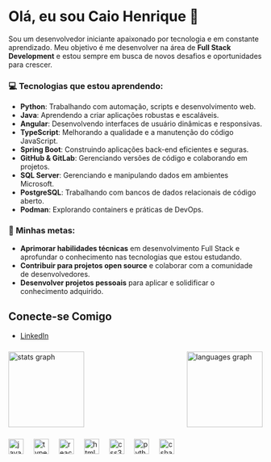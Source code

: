 # Olá, eu sou Caio Henrique 👋

Sou um desenvolvedor iniciante apaixonado por tecnologia e em constante aprendizado. Meu objetivo é me desenvolver na área de **Full Stack Development** e estou sempre em busca de novos desafios e oportunidades para crescer.

### 💻 Tecnologias que estou aprendendo:

- **Python**: Trabalhando com automação, scripts e desenvolvimento web.
- **Java**: Aprendendo a criar aplicações robustas e escaláveis.
- **Angular**: Desenvolvendo interfaces de usuário dinâmicas e responsivas.
- **TypeScript**: Melhorando a qualidade e a manutenção do código JavaScript.
- **Spring Boot**: Construindo aplicações back-end eficientes e seguras.
- **GitHub & GitLab**: Gerenciando versões de código e colaborando em projetos.
- **SQL Server**: Gerenciando e manipulando dados em ambientes Microsoft.
- **PostgreSQL**: Trabalhando com bancos de dados relacionais de código aberto.
- **Podman**: Explorando containers e práticas de DevOps.

### 🚀 Minhas metas:

- **Aprimorar habilidades técnicas** em desenvolvimento Full Stack e aprofundar o conhecimento nas tecnologias que estou estudando.
- **Contribuir para projetos open source** e colaborar com a comunidade de desenvolvedores.
- **Desenvolver projetos pessoais** para aplicar e solidificar o conhecimento adquirido.


## Conecte-se Comigo

- [LinkedIn](https://www.linkedin.com/in/caio-silva361/)

###

<div style="display: flex; justify-content: space-between; align-items: center;">
  <img src="https://github-readme-stats.vercel.app/api?username=caiosilvatrofino&hide_title=false&hide_rank=false&show_icons=true&include_all_commits=true&count_private=true&disable_animations=false&theme=dracula&locale=en&hide_border=false" height="150" alt="stats graph"  />
  <img src="https://github-readme-stats.vercel.app/api/top-langs?username=caiosilvatrofino&locale=en&hide_title=false&layout=compact&card_width=320&langs_count=5&theme=dracula&hide_border=false" height="150" alt="languages graph"  />
</div>

###

<div align="left">
  <img src="https://cdn.jsdelivr.net/gh/devicons/devicon/icons/javascript/javascript-original.svg" height="30" alt="javascript logo"  />
  <img width="12" />
  <img src="https://cdn.jsdelivr.net/gh/devicons/devicon/icons/typescript/typescript-original.svg" height="30" alt="typescript logo"  />
  <img width="12" />
  <img src="https://cdn.jsdelivr.net/gh/devicons/devicon/icons/react/react-original.svg" height="30" alt="react logo"  />
  <img width="12" />
  <img src="https://cdn.jsdelivr.net/gh/devicons/devicon/icons/html5/html5-original.svg" height="30" alt="html5 logo"  />
  <img width="12" />
  <img src="https://cdn.jsdelivr.net/gh/devicons/devicon/icons/css3/css3-original.svg" height="30" alt="css3 logo"  />
  <img width="12" />
  <img src="https://cdn.jsdelivr.net/gh/devicons/devicon/icons/python/python-original.svg" height="30" alt="python logo"  />
  <img width="12" />
  <img src="https://cdn.jsdelivr.net/gh/devicons/devicon/icons/csharp/csharp-original.svg" height="30" alt="csharp logo"  />
</div>

###



